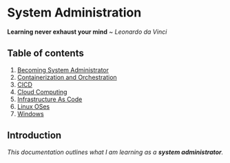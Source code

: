 # System Administration

**Learning never exhaust your mind** ~ *Leonardo da Vinci*  

## Table of contents
1. [Becoming System Administrator](./Linux/README.md)
2. [Containerization and Orchestration](./Containerization%20and%20Orchestration/README.md)
3. [CICD](./CICD/README.md)
4. [Cloud Computing](./Cloud%20Computing/README.md)
5. [Infrastructure As Code](./IaC/README.md)
6. [Linux OSes](./Linux%20Distros/README.md)
7. [Windows](./Windows/README.md)


## Introduction

*This documentation outlines what I am learning as a **system administrator**.*  
